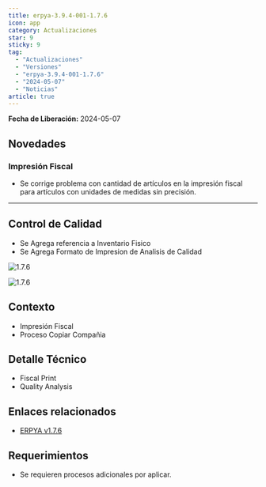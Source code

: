 ```yaml
---
title: erpya-3.9.4-001-1.7.6
icon: app
category: Actualizaciones
star: 9
sticky: 9
tag:
  - "Actualizaciones"
  - "Versiones"
  - "erpya-3.9.4-001-1.7.6"
  - "2024-05-07"
  - "Noticias"
article: true
---
```


**Fecha de Liberación:** 2024-05-07

## Novedades

### Impresión Fiscal

- Se corrige problema con cantidad de artículos en la impresión fiscal para artículos con unidades de medidas sin precisión.

---

## Control de Calidad

- Se Agrega referencia a Inventario Fisico
- Se Agrega Formato de Impresion de Analisis de Calidad

![1.7.6](/assets/img/downloads/updates/resources/adempiere-patch-zk-1.7.6-img1.png)

![1.7.6](/assets/img/downloads/updates/resources/adempiere-patch-zk-1.7.6-img2.png)

## Contexto

- Impresión Fiscal
- Proceso Copiar Compañia

## Detalle Técnico

- Fiscal Print
- Quality Analysis

## Enlaces relacionados

- [ERPYA v1.7.6](https://github.com/erpya/adempiere_patch_zk/releases/tag/1.7.6)

## Requerimientos

- Se requieren procesos adicionales por aplicar.
